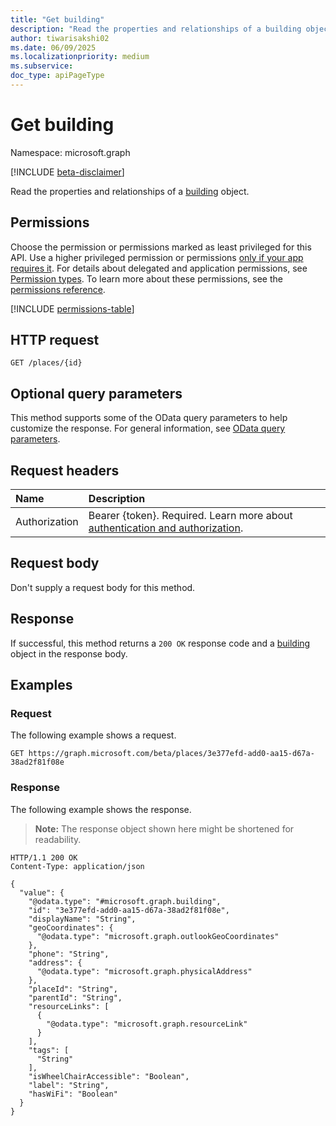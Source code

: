 ```yaml
---
title: "Get building"
description: "Read the properties and relationships of a building object."
author: tiwarisakshi02
ms.date: 06/09/2025
ms.localizationpriority: medium
ms.subservice: 
doc_type: apiPageType
---
```


# Get building

Namespace: microsoft.graph

[!INCLUDE [beta-disclaimer](../../includes/beta-disclaimer.md)]

Read the properties and relationships of a [building](../resources/building.md) object.

## Permissions

Choose the permission or permissions marked as least privileged for this API. Use a higher privileged permission or permissions [only if your app requires it](/graph/permissions-overview#best-practices-for-using-microsoft-graph-permissions). For details about delegated and application permissions, see [Permission types](/graph/permissions-overview#permission-types). To learn more about these permissions, see the [permissions reference](/graph/permissions-reference).

<!-- {
  "blockType": "permissions",
  "name": "building-get-permissions"
}
-->
[!INCLUDE [permissions-table](../includes/permissions/building-get-permissions.md)]

## HTTP request

<!-- {
  "blockType": "ignored"
}
-->
``` http
GET /places/{id}
```

## Optional query parameters

This method supports some of the OData query parameters to help customize the response. For general information, see [OData query parameters](/graph/query-parameters).

## Request headers

|Name|Description|
|:---|:---|
|Authorization|Bearer {token}. Required. Learn more about [authentication and authorization](/graph/auth/auth-concepts).|

## Request body

Don't supply a request body for this method.

## Response

If successful, this method returns a `200 OK` response code and a [building](../resources/building.md) object in the response body.

## Examples

### Request

The following example shows a request.
<!-- {
  "blockType": "request",
  "name": "get_building"
}
-->
``` http
GET https://graph.microsoft.com/beta/places/3e377efd-add0-aa15-d67a-38ad2f81f08e
```


### Response

The following example shows the response.
>**Note:** The response object shown here might be shortened for readability.
<!-- {
  "blockType": "response",
  "truncated": true,
  "@odata.type": "microsoft.graph.building"
}
-->
``` http
HTTP/1.1 200 OK
Content-Type: application/json

{
  "value": {
    "@odata.type": "#microsoft.graph.building",
    "id": "3e377efd-add0-aa15-d67a-38ad2f81f08e",
    "displayName": "String",
    "geoCoordinates": {
      "@odata.type": "microsoft.graph.outlookGeoCoordinates"
    },
    "phone": "String",
    "address": {
      "@odata.type": "microsoft.graph.physicalAddress"
    },
    "placeId": "String",
    "parentId": "String",
    "resourceLinks": [
      {
        "@odata.type": "microsoft.graph.resourceLink"
      }
    ],
    "tags": [
      "String"
    ],
    "isWheelChairAccessible": "Boolean",
    "label": "String",
    "hasWiFi": "Boolean"
  }
}
```

